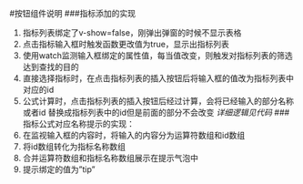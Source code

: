 #按钮组件说明
###指标添加的实现
1. 指标列表绑定了v-show=false，刚弹出弹窗的时候不显示表格
2. 点击指标输入框时触发函数更改值为true，显示出指标列表
3. 使用watch监测输入框绑定的属性值，每当值改变，则触发对指标列表的筛选达到查找的目的
4. 直接选择指标时，在点击指标列表的插入按钮后将输入框的值改为指标列表中对应的id
5. 公式计算时，点击指标列表的插入按钮后经过计算，会将已经输入的部分名称或者id 替换成指标列表中的id但是前面的部分不会改变
*详细逻辑见代码*
###指标公式对应名称提示的实现：
1. 在监视输入框的内容时，将输入的内容分为运算符数组和id数组
2. 将id数组转化为指标名称数组
3. 合并运算符数组和指标名称数组展示在提示气泡中
4. 提示绑定的值为”tip”